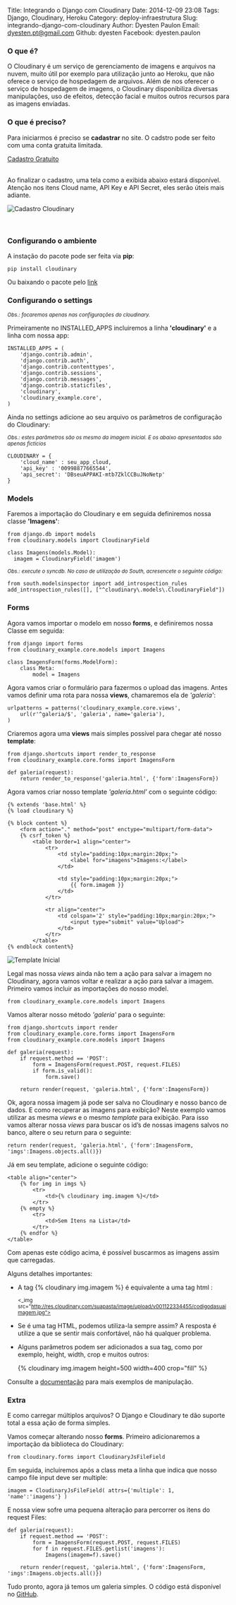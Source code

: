 Title: Integrando o Django com Cloudinary
Date: 2014-12-09 23:08
Tags: Django, Cloudinary, Heroku
Category: deploy-infraestrutura
Slug: integrando-django-com-cloudinary
Author: Dyesten Paulon
Email: dyesten.pt@gmail.com
Github: dyesten
Facebook: dyesten.paulon



### O que é?

O Cloudinary é um serviço de gerenciamento de imagens e arquivos na nuvem, muito útil por exemplo para utilização junto ao Heroku, que não oferece o serviço de hospedagem de arquivos. Além de nos oferecer o serviço de hospedagem de imagens, o Cloudinary disponibiliza diversas manipulações, uso de efeitos, detecção facial e muitos outros recursos para as imagens enviadas.

### O que é preciso?

Para iniciarmos é preciso se __cadastrar__ no site. O cadstro pode ser feito com uma conta gratuita limitada.

[Cadastro Gratuito](https://cloudinary.com/users/register/free)

<br>
Ao finalizar o cadastro, uma tela como a exibida abaixo estará disponível. Atenção nos itens Cloud name, API Key e API Secret, eles serão úteis mais adiante.

![Cadastro Cloudinary](/images/dyesten/cadastro_cloudinary.png)

<br>

### Configurando o ambiente

A instação do pacote pode ser feita via __pip__:
    
	pip install cloudinary

Ou baixando o pacote pelo [link](https://pypi.python.org/pypi/cloudinary/1.0.18)


### Configurando o settings
<small>_Obs.: focaremos apenas nas configurações do cloudinary._</small>

Primeiramente no INSTALLED_APPS incluiremos a linha __'cloudinary'__ e a linha com nossa app:

	INSTALLED_APPS = (
		'django.contrib.admin',
		'django.contrib.auth',
		'django.contrib.contenttypes',
		'django.contrib.sessions',
		'django.contrib.messages',
		'django.contrib.staticfiles',
		'cloudinary',
		'cloudinary_example.core',
	)

Ainda no settings adicione ao seu arquivo os parâmetros de configuração do Cloudinary:

<small>_Obs.: estes parâmetros são os mesmo da imagem inicial. E os abaixo apresentados são apenas ficticios_</small>

	CLOUDINARY = {
		'cloud_name' : seu_app_cloud,
		'api_key' : '00998877665544',
		'api_secret': 'DBseuAPPAKI-mtb7ZklCCBuJNoNetp'
	}

### Models

Faremos a importação do Cloudinary e em seguida definiremos nossa classe __'Imagens'__:

	from django.db import models
	from cloudinary.models import CloudinaryField

	class Imagens(models.Model):
	  imagem = CloudinaryField('imagem')

<small>_Obs.: execute o syncdb. No caso de utilização do South, acresencete o seguinte código:_</small>
	
	from south.modelsinspector import add_introspection_rules
	add_introspection_rules([], ["^cloudinary\.models\.CloudinaryField"])

### Forms
Agora vamos importar o modelo em nosso __forms__, e definiremos nossa Classe em seguida:

	from django import forms
	from cloudinary_example.core.models import Imagens

	class ImagensForm(forms.ModelForm):
		class Meta:
			model = Imagens


Agora vamos criar o formulário para fazermos o upload das imagens.
Antes vamos definir uma rota para nossa __views__, chamaremos ela de _'galeria'_:

	urlpatterns = patterns('cloudinary_example.core.views',
		url(r'^galeria/$', 'galeria', name='galeria'),
	)

Criaremos agora uma __views__ mais simples possível para chegar até nosso __template__:
	
	from django.shortcuts import render_to_response
	from cloudinary_example.core.forms import ImagensForm
	
	def galeria(request):
		return render_to_response('galeria.html', {'form':ImagensForm})
		
		
Agora vamos criar nosso template _'galeria.html'_ com o seguinte código:

	{% extends 'base.html' %}
	{% load cloudinary %}

	{% block content %}
		<form action="." method="post" enctype="multipart/form-data">
		{% csrf_token %}
			<table border=1 align="center">
				<tr>
					<td style="padding:10px;margin:20px;">
						<label for="imagens">Imagens:</label>
					</td>
					
					<td style="padding:10px;margin:20px;">
						{{ form.imagem }}
					</td>
				</tr>
				
				<tr align="center">
					<td colspan='2' style="padding:10px;margin:20px;">
						<input type="submit" value="Upload">
					</td>
				</tr>
			</table>
	{% endblock content%}

![Template Inicial](/images/dyesten/template_inicial.png)


Legal mas nossa _views_ ainda não tem a ação para salvar a imagem no Cloudinary, agora vamos voltar e realizar a ação para salvar a imagem.
Primeiro vamos incluir as importações do nosso model.

	from cloudinary_example.core.models import Imagens

Vamos alterar nosso método _'galeria'_ para o seguinte:

	from django.shortcuts import render
	from cloudinary_example.core.forms import ImagensForm
	from cloudinary_example.core.models import Imagens

	def galeria(request):
		if request.method == 'POST':
			form = ImagensForm(request.POST, request.FILES)
			if form.is_valid():
				form.save()

		return render(request, 'galeria.html', {'form':ImagensForm})


Ok, agora nossa imagem já pode ser salva no Cloudinary e nosso banco de dados. E como recuperar as imagens para exibição?
Neste exemplo vamos utilizar as mesma _views_ e o mesmo _template_ para exibição. Para isso vamos alterar nossa _views_ para buscar os id’s de nossas imagens salvos no banco, 
altere o seu return para o seguinte:

	return render(request, 'galeria.html', {'form':ImagensForm, 'imgs':Imagens.objects.all()})

Já em seu template, adicione o seguinte código:
	
	<table align="center">
		{% for img in imgs %}
			<tr>
				<td>{% cloudinary img.imagem %}</td>
			</tr>
		{% empty %}
			<tr>
				<td>Sem Itens na Lista</td>
			</tr>
		{% endfor %}
	</table>

Com apenas este código acima, é possível buscarmos as imagens assim que carregadas.

Alguns detalhes importantes:

* A tag {% cloudinary img.imagem %} é equivalente a uma tag html <img>:

	<small><_img src="http://res.cloudinary.com/suapasta/image/upload/v001122334455/codigodasuaimagem.jpg"></small>

* Se é uma tag HTML, podemos utiliza-la sempre assim? A resposta é utilize a que se sentir mais confortável, não há qualquer problema.
* Alguns parâmetros podem ser adicionados a sua tag, como por exemplo, height, width, crop e muitos outros:
	
	{% cloudinary img.imagem height=500 width=400 crop="fill" %}

Consulte a [documentação](http://cloudinary.com/documentation/django_image_manipulation) para mais exemplos de manipulação.


### Extra

E como carregar múltiplos arquivos? O Django e Cloudinary te dão suporte total a essa ação de forma simples.

Vamos começar alterando nosso __forms__. Primeiro adicionaremos a importação da biblioteca do Cloudinary:
	
	from cloudinary.forms import CloudinaryJsFileField


Em seguida, incluiremos após a class meta a linha que indica que nosso campo file input deve ser multiple:
	
	imagem = CloudinaryJsFileField( attrs={'multiple': 1, 'name':'imagens'} )


E nossa view sofre uma pequena alteração para percorrer os itens do request Files:
	
	def galeria(request):
		if request.method == 'POST':
			form = ImagensForm(request.POST, request.FILES)
			for f in request.FILES.getlist('imagens'):
				Imagens(imagem=f).save()

		return render(request, 'galeria.html', {'form':ImagensForm, 'imgs':Imagens.objects.all()})

Tudo pronto, agora já temos um galeria simples. 
O código está disponível no [GitHub](https://github.com/dyesten/cloudinary_example/).

